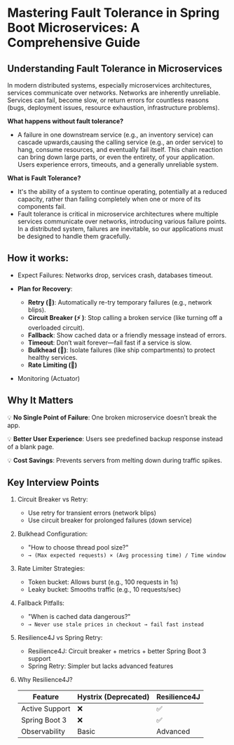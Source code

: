 # Mastering Fault Tolerance in Spring Boot Microservices: A Comprehensive Guide


## Understanding Fault Tolerance in Microservices

In modern distributed systems, especially microservices architectures, services communicate over networks. Networks are inherently unreliable. Services can fail,
become slow, or return errors for countless reasons (bugs, deployment issues, resource exhaustion, infrastructure problems).


**What happens without fault tolerance?**

- A failure in one downstream service (e.g., an inventory service) can cascade upwards,causing the calling service (e.g., an order service) to hang, consume resources, and eventually fail itself. This chain reaction can bring down large parts, or even the entirety, of your application. Users experience errors, timeouts, and a generally unreliable system.

**What is Fault Tolerance?**

- It's the ability of a system to continue operating, potentially at a reduced capacity, rather than failing completely when one or more of its components fail. 
- Fault tolerance is critical in microservice architectures where multiple services communicate over networks, introducing various failure points. In a distributed system, failures are inevitable, so our applications must be designed to handle them gracefully.

## How it works: 

- Expect Failures: Networks drop, services crash, databases timeout.

- **Plan for Recovery**:
  - **Retry (🔄)**: Automatically re-try temporary failures (e.g., network blips).
  - **Circuit Breaker (⚡ )**: Stop calling a broken service (like turning off a overloaded circuit).
  - **Fallback**: Show cached data or a friendly message instead of errors. 
  - **Timeout**: Don’t wait forever—fail fast if a service is slow. 
  - **Bulkhead (🚧)**: Isolate failures (like ship compartments) to protect healthy services.
  - **Rate Limiting (🚦)**
- Monitoring (Actuator)

## Why It Matters
💡 **No Single Point of Failure**: One broken microservice doesn’t break the app.

💡 **Better User Experience**: Users see predefined backup response instead of a blank page.

💡 **Cost Savings**: Prevents servers from melting down during traffic spikes.

## Key Interview Points

1. Circuit Breaker vs Retry:
   - Use retry for transient errors (network blips)
   - Use circuit breaker for prolonged failures (down service)
2. Bulkhead Configuration:
   - "How to choose thread pool size?"
   - ```→ (Max expected requests) × (Avg processing time) / Time window```

3. Rate Limiter Strategies:
   - Token bucket: Allows burst (e.g., 100 requests in 1s)
   - Leaky bucket: Smooths traffic (e.g., 10 requests/sec)

4. Fallback Pitfalls:
   - "When is cached data dangerous?"
   - ```→ Never use stale prices in checkout → fail fast instead```

5. Resilience4J vs Spring Retry:
   - Resilience4J: Circuit breaker + metrics + better Spring Boot 3 support 
   - Spring Retry: Simpler but lacks advanced features
6. Why Resilience4J?
   
   | Feature       | Hystrix (Deprecated) | Resilience4J |
   |---------------|----------------------|--------------|
   | Active Support| ❌                  | ✅            |
   | Spring Boot 3 | ❌                  | ✅            |
   | Observability | Basic               | Advanced     |
